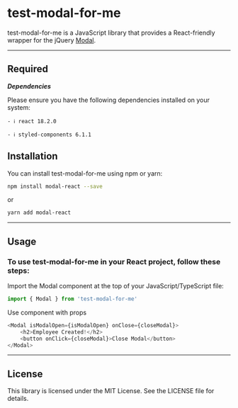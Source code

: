 # test-modal-for-me

test-modal-for-me is a JavaScript library that provides a React-friendly wrapper for the jQuery [Modal](https://www.jquerymodal.com/).

---

## Required

***Dependencies***

Please ensure you have the following dependencies installed on your system:

`- ℹ️ react 18.2.0`

`- ℹ️ styled-components 6.1.1`

## Installation

You can install test-modal-for-me using npm or yarn:

```bash
npm install modal-react --save
```
or
```bash
yarn add modal-react
```

---

## Usage

### To use test-modal-for-me in your React project, follow these steps:

Import the Modal component at the top of your JavaScript/TypeScript file:
```javascript
import { Modal } from 'test-modal-for-me'
```
Use component with props
```javascript
<Modal isModalOpen={isModalOpen} onClose={closeModal}>
    <h2>Employee Created!</h2>
    <button onClick={closeModal}>Close Modal</button>
</Modal>
```
---
## License

This library is licensed under the MIT License. See the LICENSE file for details.